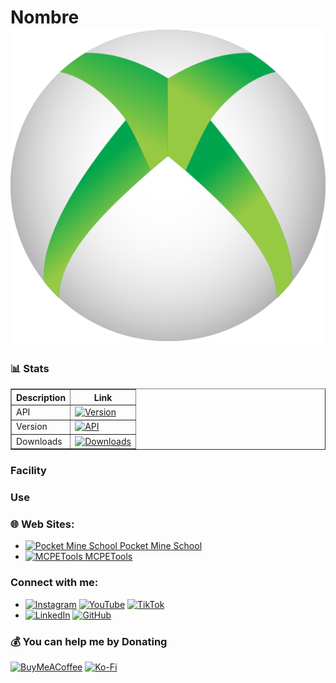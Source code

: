 # Nombre ![Icon](https://github.com/t-starks/Xbox/blob/8fb1e1c1c449768502cb96bf436c19bbf2279716/icon.png)


### 📊 Stats
<table border="1">
  <tr>
    <th>Description</th>
    <th>Link</th>
  </tr>
  <tr>
    <td>API</td>
    <td><a href="https://poggit.pmmp.io/p/"><img src="https://poggit.pmmp.io/shield.api/" alt="Version"></a></td>
  </tr>
  <tr>
    <td>Version</td>
    <td><a href="https://poggit.pmmp.io/p/"><img src="https://poggit.pmmp.io/shield.state/" alt="API"></a></td>
  </tr>
  <tr>
    <td>Downloads</td>
    <td><a href="https://poggit.pmmp.io/p/"><img src="https://poggit.pmmp.io/shield.dl.total/" alt="Downloads"></a></td>
  </tr>
</table>

### Facility


### Use


### 🌐 Web Sites:
- [<img src="https://pocketmineschool.netlify.app/favicon.ico" alt="Pocket Mine School" width="40" height="40"/> Pocket Mine School](https://pocketmineschool.netlify.app/)
- [<img src="https://mcpetools.surge.sh/favicon.ico" alt="MCPETools" width="40" height="40"/> MCPETools](https://mcpetools.surge.sh/)

### Connect with me:
- [![Instagram](https://img.shields.io/badge/Instagram-E4405F?style=for-the-badge&logo=instagram&logoColor=white)](https://www.instagram.com/sr_shelby02)
[![YouTube](https://img.shields.io/badge/YouTube-FF0000?style=for-the-badge&logo=youtube&logoColor=white)](https://www.youtube.com/@t-starks)
[![TikTok](https://img.shields.io/badge/TikTok-000000?style=for-the-badge&logo=tiktok&logoColor=white)](https://www.tiktok.com/@t.starkofc)
- [![LinkedIn](https://img.shields.io/badge/LinkedIn-0A66C2?style=for-the-badge&logo=linkedin&logoColor=white)](https://linkedin.com/in/t-stark)
[![GitHub](https://img.shields.io/badge/GitHub-181717?style=for-the-badge&logo=github&logoColor=white)](https://github.com/t-starks)

### 💰 You can help me by Donating
[![BuyMeACoffee](https://img.shields.io/badge/Buy%20Me%20a%20Coffee-ffdd00?style=for-the-badge&logo=buy-me-a-coffee&logoColor=black)](https://buymeacoffee.com/t.stark)
[![Ko-Fi](https://img.shields.io/badge/Ko--fi-F16061?style=for-the-badge&logo=ko-fi&logoColor=white)](https://ko-fi.com/tstark)
